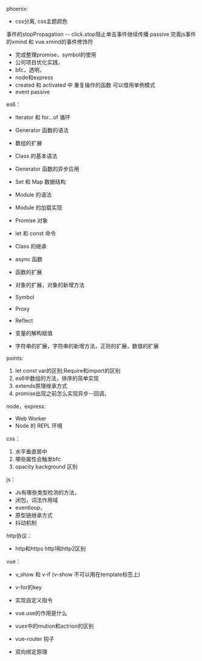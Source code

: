phoenix: 
- css分离, css主题颜色 

事件的stopPropagation -- click.stop阻止单击事件继续传播 passive
完善js事件的xmind 和 vue.xmind的事件修饰符

- 完成整理promise，symbol的使用
- 公司项目优化实践，
- bfc，透明，
- node和express 
- created 和 activated 中 重复操作的函数 可以借用单例模式  
- event passive

es6：
- Iterator 和 for...of 循环
- Generator 函数的语法
- 数组的扩展
- Class 的基本语法
- Generator 函数的异步应用
- Set 和 Map 数据结构
- Module 的语法
- Module 的加载实现
- Promise 对象
- let 和 const 命令
- Class 的继承

- async 函数
- 函数的扩展
- 对象的扩展，对象的新增方法
- Symbol
- Proxy
- Reflect
- 变量的解构赋值
- 字符串的扩展，字符串的新增方法，正则的扩展，数值的扩展

points:
1. let const var的区别;Require和import的区别
2. es6中数组的方法，排序的简单实现
3. extends原理继承方式
4. promise出现之前怎么实现异步--回调，

node，express:
- Web Worker 
- Node 的 REPL 环境    

css：
1. 水平垂直居中
2. 哪些属性会触发bfc
3. opacity background 区别

js：
- Js有哪些类型检测的方法，
- 闭包，词法作用域
- eventloop，
- 原型链继承方式  
- 抖动机制

http协议： 
- http和https http1和http2区别

vue：
-  v_show 和 v-if (v-show 不可以用在template标签上)
-  v-for的key   
-  实现自定义指令 
-  vue.use的作用是什么

-  vuex中的mution和actrion的区别  
-  vue-router 钩子 

-  双向绑定原理
